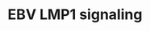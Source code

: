 ---
annotations:
- id: PW:0001057
  parent: disease pathway
  type: Pathway Ontology
  value: Epstein-Barr virus infection pathway
authors:
- MaintBot
- Christine Chichester
citedin:
- link: PMC7645421
description: based on science-slides...
last-edited: 2013-07-08
organisms:
- Rattus norvegicus
redirect_from:
- /index.php/Pathway:WP1278
- /instance/WP1278
revision: null
schema-jsonld:
- '@context': https://schema.org/
  '@id': https://wikipathways.github.io/pathways/WP1278.html
  '@type': Dataset
  creator:
    '@type': Organization
    name: WikiPathways
  description: based on science-slides...
  keywords:
  - Ccl20
  - Ccl5
  - Chuk
  - Hsp90aa1
  - I-Kappa-B
  - IL8
  - Ifnb1
  - Ikbkb
  - Ikbkg
  - Irak1_predicted
  - Mapk1
  - Mapk8
  - NP_001100528.1
  - NP_001101058.1
  - NP_001101224.1
  - NP_001101390.1
  - NP_001101771.1
  - Nfkb1
  - Nfkb2
  - Pdlim7
  - Rela
  - SFC complex
  - TRAF1
  - Tnf
  - Tradd
  license: CC0
  name: EBV LMP1 signaling
seo: CreativeWork
title: EBV LMP1 signaling
wpid: WP1278
---